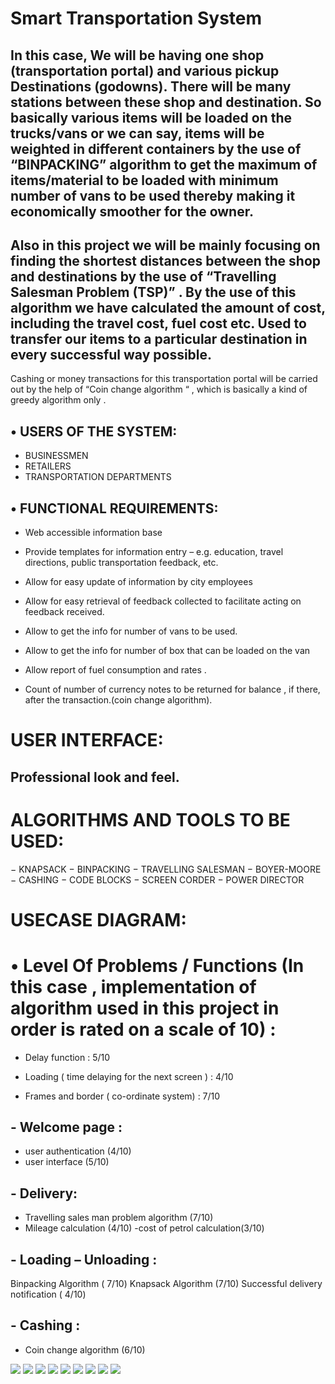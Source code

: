 # Smart Transportation System 
## In this case, We will be having one shop (transportation portal) and various pickup Destinations (godowns). There will be many stations between these shop and destination. So basically various items will be loaded on the trucks/vans or we can say,  items will be weighted in different containers by the use of “BINPACKING” algorithm to get the maximum of items/material to be loaded with minimum number of vans to be used thereby making it economically smoother for the owner. 
## Also in this project we will be mainly focusing on finding the shortest distances between the shop and destinations by the use of “Travelling Salesman Problem (TSP)” . By the use of this algorithm we have calculated the amount of cost, including the travel cost, fuel cost etc.  Used to transfer our items to a particular destination in every successful way possible.
Cashing or money transactions for this transportation portal will be carried out by the help of “Coin change algorithm “ , which is basically a kind of greedy algorithm only .

## •	USERS OF THE SYSTEM:
-	BUSINESSMEN
-	RETAILERS
-	TRANSPORTATION DEPARTMENTS



## •	FUNCTIONAL REQUIREMENTS:
-	Web accessible information base 

-	Provide templates for information entry – e.g. education, travel directions, public transportation feedback, etc.


-	Allow for easy update of information by city employees

-	Allow for easy retrieval of feedback collected to facilitate acting on feedback received.


-	Allow to get the info for number of vans to be used.

-	Allow to get the info for number of box that can be loaded on the van


-	Allow report of fuel consumption and rates .

-	Count of number of currency notes to be returned for balance , if there,  after the transaction.(coin change algorithm).


# USER INTERFACE:
## Professional look and feel.

# ALGORITHMS AND TOOLS TO BE USED:
−	KNAPSACK
−	BINPACKING
−	TRAVELLING SALESMAN
−	BOYER-MOORE
−	CASHING
−	CODE BLOCKS
−	SCREEN CORDER
−	POWER DIRECTOR

# USECASE DIAGRAM:


 
# •	Level Of Problems / Functions (In this case , implementation of algorithm used in this project in order is rated on a scale of 10)   :

-	Delay function :  5/10


-	Loading ( time delaying for the next screen ) : 4/10


-	Frames and border ( co-ordinate system) : 7/10


## -	Welcome page : 
- user authentication (4/10)
- user interface (5/10)

## -	Delivery:
- Travelling sales man problem algorithm (7/10)
- Mileage calculation (4/10)
-cost of petrol calculation(3/10)

## -	Loading – Unloading : 
Binpacking Algorithm ( 7/10)
Knapsack Algorithm (7/10)
Successful  delivery notification ( 4/10)


## -	Cashing : 
 
  - Coin change algorithm (6/10)
<image src = "https://github.com/chaitanybhardwaj97/Smart-Transportation-System-/blob/master/Screenshot%20(43).png">
<image src = "https://github.com/chaitanybhardwaj97/Smart-Transportation-System-/blob/master/Screenshot%20(44).png">
<image src = "https://github.com/chaitanybhardwaj97/Smart-Transportation-System-/blob/master/Screenshot%20(45).png">
<image src = "https://github.com/chaitanybhardwaj97/Smart-Transportation-System-/blob/master/Screenshot%20(46).png">
<image src = "https://github.com/chaitanybhardwaj97/Smart-Transportation-System-/blob/master/Screenshot%20(47).png">
<image src = "https://github.com/chaitanybhardwaj97/Smart-Transportation-System-/blob/master/Screenshot%20(48).png">
<image src = "https://github.com/chaitanybhardwaj97/Smart-Transportation-System-/blob/master/Screenshot%20(49).png">
<image src = "https://github.com/chaitanybhardwaj97/Smart-Transportation-System-/blob/master/Screenshot%20(50).png">
<image src = "https://github.com/chaitanybhardwaj97/Smart-Transportation-System-/blob/master/Screenshot%20(51).png">
  



